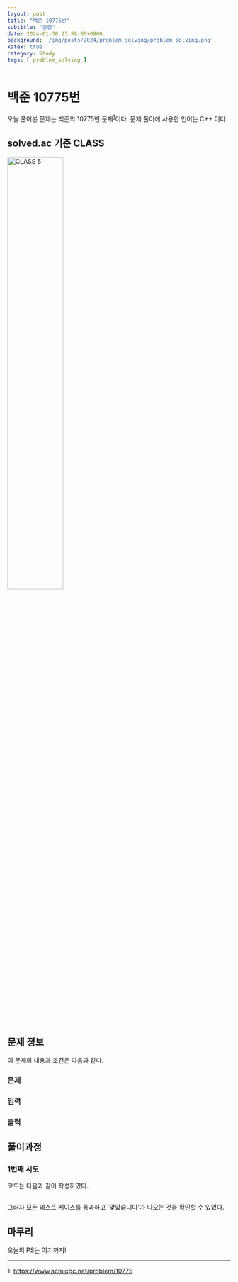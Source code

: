 ```yaml
---
layout: post
title: "백준 10775번"
subtitle: "공항"
date: 2024-01-30 23:59:00+0900
background: '/img/posts/2024/problem_solving/problem_solving.png'
katex: true
category: Study
tags: [ problem_solving ]
---
```


# 백준 10775번

오늘 풀어본 문제는 백준의 10775번 문제<sup>[1](#footnote_1)</sup>이다. 문제 풀이에 사용한 언어는 C++ 이다.

## solved.ac 기준 CLASS

<img src="https://static.solved.ac/class/c5.svg" width="50%" height="50%" alt="CLASS 5">

## 문제 정보

이 문제의 내용과 조건은 다음과 같다.

### 문제



### 입력



### 출력



## 풀이과정

### 1번째 시도



코드는 다음과 같이 작성하였다.

```cpp

```

그러자 모든 테스트 케이스를 통과하고 '맞았습니다'가 나오는 것을 확인할 수 있었다.

## 마무리



오늘의 PS는 여기까지!

---
<a name="footnote_1">1</a>: <https://www.acmicpc.net/problem/10775>  